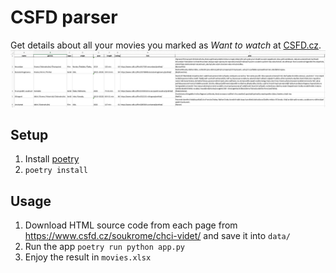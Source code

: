 # CSFD parser

Get details about all your movies you marked as _Want to watch_ at [CSFD.cz](https://csfd.cz).
![alt text](static/image.png)

## Setup

1. Install [poetry](https://python-poetry.org/)
2. `poetry install`

## Usage

1. Download HTML source code from each page from https://www.csfd.cz/soukrome/chci-videt/ and save it into `data/`
2. Run the app `poetry run python app.py`
3. Enjoy the result in `movies.xlsx`
